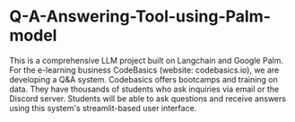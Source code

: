 # Q-A-Answering-Tool-using-Palm-model

<p> This is a comprehensive LLM project built on Langchain and Google Palm. For the e-learning business CodeBasics (website: codebasics.io), we are developing a Q&A system. Codebasics offers bootcamps and training on data. They have thousands of students who ask inquiries via email or the Discord server. Students will be able to ask questions and receive answers using this system's streamlit-based user interface. </p>

